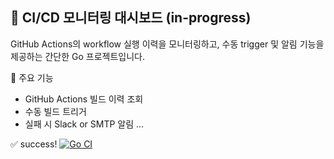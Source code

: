 ## 🚀 CI/CD 모니터링 대시보드 (in-progress)

GitHub Actions의 workflow 실행 이력을 모니터링하고, 수동 trigger 및 알림 기능을 제공하는 간단한 Go 프로젝트입니다.

🧩 주요 기능
- GitHub Actions 빌드 이력 조회
- 수동 빌드 트리거
- 실패 시 Slack or SMTP 알림
...

✅ success!
[![Go CI](https://github.com/yooodleee/cicd-monitoring/actions/workflows/ci.yml/badge.svg)](https://github.com/yooodleee/cicd-monitoring/actions/workflows/ci.yml)
